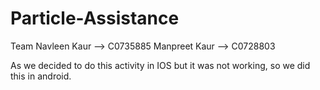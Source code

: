 # Particle-Assistance

Team 
Navleen Kaur --> C0735885
Manpreet Kaur --> C0728803

As we decided to do this activity in IOS but it was not working, so we did this in android.
